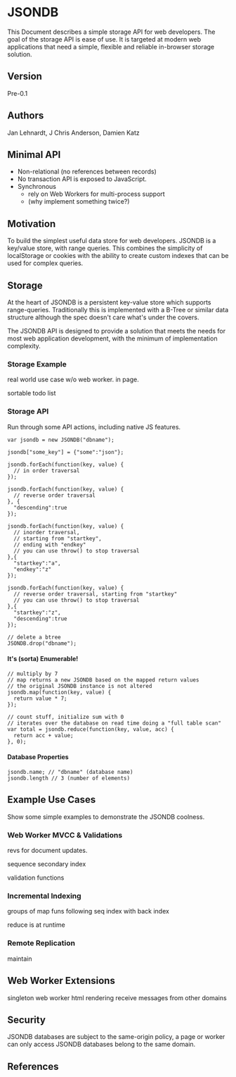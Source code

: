 # JSONDB

This Document describes a simple storage API for web developers. The goal of the storage API is ease of use. It is targeted at modern web applications that need a simple, flexible and reliable in-browser storage solution.


## Version

Pre-0.1


## Authors

Jan Lehnardt, J Chris Anderson, Damien Katz


## Minimal API
  - Non-relational (no references between records)
  - No transaction API is exposed to JavaScript.
  - Synchronous
    - rely on Web Workers for multi-process support 
    - (why implement something twice?)


## Motivation
To build the simplest useful data store for web developers. JSONDB is a key/value store, with range queries. This combines the simplicity of localStorage or cookies with the ability to create custom indexes that can be used for complex queries.


## Storage
  
At the heart of JSONDB is a persistent key-value store which supports range-queries. Traditionally this is implemented with a B-Tree or similar data structure although the spec doesn't care what's under the covers.

The JSONDB API is designed to provide a solution that meets the needs for most web application development, with the minimum of implementation complexity.


### Storage Example

real world use case w/o web worker. in page.

sortable todo list


### Storage API

Run through some API actions, including native JS features.

    var jsondb = new JSONDB("dbname");
    
    jsondb["some_key"] = {"some":"json"};
    
    jsondb.forEach(function(key, value) {
      // in order traversal
    });
    
    jsondb.forEach(function(key, value) {
      // reverse order traversal
    }, {
      "descending":true
    });
    
    jsondb.forEach(function(key, value) {
      // inorder traversal, 
      // starting from "startkey", 
      // ending with "endkey"
      // you can use throw() to stop traversal
    },{
      "startkey":"a", 
      "endkey":"z"
    });
    
    jsondb.forEach(function(key, value) {
      // reverse order traversal, starting from "startkey"
      // you can use throw() to stop traversal
    },{
      "startkey":"z",
      "descending":true 
    });
    
    // delete a btree
    JSONDB.drop("dbname");


#### It's (sorta) Enumerable!

    // multiply by 7
    // map returns a new JSONDB based on the mapped return values
    // the original JSONDB instance is not altered
    jsondb.map(function(key, value) {
      return value * 7;
    });
    
    // count stuff, initialize sum with 0
    // iterates over the database on read time doing a "full table scan"
    var total = jsondb.reduce(function(key, value, acc) {
      return acc + value;
    }, 0);


#### Database Properties

    jsondb.name; // "dbname" (database name)
    jsondb.length // 3 (number of elements)


## Example Use Cases

Show some simple examples to demonstrate the JSONDB coolness.


### Web Worker MVCC & Validations

revs for document updates.

sequence secondary index

validation functions


### Incremental Indexing

groups of map funs following seq index with back index

reduce is at runtime


### Remote Replication

maintain


## Web Worker Extensions

singleton web worker
html rendering
receive messages from other domains


## Security

JSONDB databases are subject to the same-origin policy, a page or worker can only access JSONDB databases belong to the same domain.



## References

[WW-message-passing]: http://www.whatwg.org/specs/web-workers/current-work/#handler-worker-onmessage

